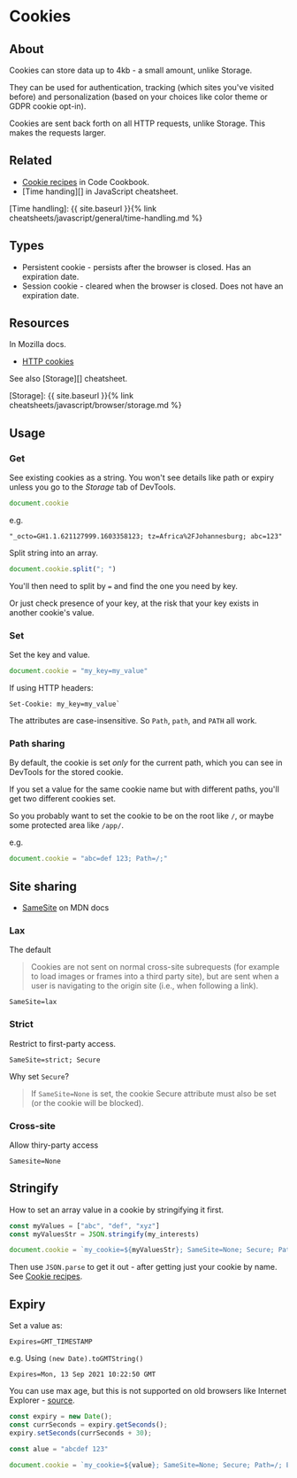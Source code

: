 # Cookies


## About

Cookies can store data up to 4kb - a small amount, unlike Storage.

They can be used for authentication, tracking (which sites you've visited before) and personalization (based on your choices like color theme or GDPR cookie opt-in).

Cookies are sent back forth on all HTTP requests, unlike Storage. This makes the requests larger.


## Related

- [Cookie recipes][] in Code Cookbook.
- [Time handing][] in JavaScript cheatsheet.

[Cookie recipes]: https://michaelcurrin.github.io/code-cookbook/recipes/javascript/browser/cookies.html
[Time handling]: {{ site.baseurl }}{% link cheatsheets/javascript/general/time-handling.md %}


## Types

- Persistent cookie - persists after the browser is closed. Has an expiration date.
- Session cookie - cleared when the browser is closed. Does not have an expiration date.


## Resources

In Mozilla docs.

- [HTTP cookies](https://developer.mozilla.org/en-US/docs/Web/HTTP/Cookies) 

See also [Storage][] cheatsheet.

[Storage]: {{ site.baseurl }}{% link cheatsheets/javascript/browser/storage.md %}


## Usage

### Get

See existing cookies as a string. You won't see details like path or expiry unless you go to the _Storage_ tab of DevTools.

```javascript
document.cookie
```

e.g.

```
"_octo=GH1.1.621127999.1603358123; tz=Africa%2FJohannesburg; abc=123"
```

Split string into an array.

```javascript
document.cookie.split("; ")
```

You'll then need to split by `=` and find the one you need by key.

Or just check presence of your key, at the risk that your key exists in another cookie's value.

### Set

Set the key and value.

```javascript
document.cookie = "my_key=my_value"
```

If using HTTP headers:

```
Set-Cookie: my_key=my_value`
```

The attributes are case-insensitive. So `Path`, `path`, and `PATH` all work.

### Path sharing

By default, the cookie is set _only_ for the current path, which you can see in DevTools for the stored cookie.

If you set a value for the same cookie name but with different paths, you'll get two different cookies set.

So you probably want to set the cookie to be on the root like `/`, or maybe some protected area like `/app/`.

e.g.

```javascript
document.cookie = "abc=def 123; Path=/;"
```


## Site sharing

- [SameSite](https://developer.mozilla.org/en-US/docs/Web/HTTP/Headers/Set-Cookie/SameSite) on MDN docs

### Lax

The default

> Cookies are not sent on normal cross-site subrequests (for example to load images or frames into a third party site), but are sent when a user is navigating to the origin site (i.e., when following a link).

```
SameSite=lax
```

### Strict

Restrict to first-party access.

```
SameSite=strict; Secure
```

Why set `Secure`?

> If `SameSite=None` is set, the cookie Secure attribute must also be set (or the cookie will be blocked).


### Cross-site

Allow thiry-party access

```
Samesite=None
```

## Stringify

How to set an array value in a cookie by stringifying it first.

```javascript
const myValues = ["abc", "def", "xyz"]
const myValuesStr = JSON.stringify(my_interests)

document.cookie = `my_cookie=${myValuesStr}; SameSite=None; Secure; Path=/;`;
```

Then use `JSON.parse` to get it out - after getting just your cookie by name. See [Cookie recipes][]. 


## Expiry

Set a value as:

```
Expires=GMT_TIMESTAMP
```

e.g. Using `(new Date).toGMTString()`

```
Expires=Mon, 13 Sep 2021 10:22:50 GMT
```

You can use max age, but this is not supported on old browsers like Internet Explorer - [source](https://stackoverflow.com/questions/23197106/what-is-the-difference-between-cookies-maxage-and-expiry#37495774).

```javascript
const expiry = new Date();
const currSeconds = expiry.getSeconds();
expiry.setSeconds(currSeconds + 30);

const alue = "abcdef 123"

document.cookie = `my_cookie=${value}; SameSite=None; Secure; Path=/; Expires=${expiry.toGMTString()}`;
```
